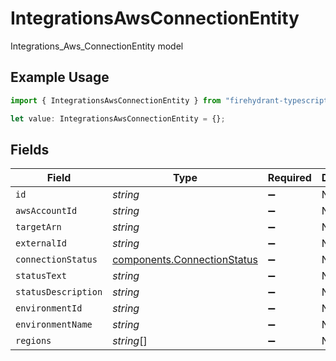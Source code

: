 # IntegrationsAwsConnectionEntity

Integrations_Aws_ConnectionEntity model

## Example Usage

```typescript
import { IntegrationsAwsConnectionEntity } from "firehydrant-typescript-sdk/models/components";

let value: IntegrationsAwsConnectionEntity = {};
```

## Fields

| Field                                                                      | Type                                                                       | Required                                                                   | Description                                                                |
| -------------------------------------------------------------------------- | -------------------------------------------------------------------------- | -------------------------------------------------------------------------- | -------------------------------------------------------------------------- |
| `id`                                                                       | *string*                                                                   | :heavy_minus_sign:                                                         | N/A                                                                        |
| `awsAccountId`                                                             | *string*                                                                   | :heavy_minus_sign:                                                         | N/A                                                                        |
| `targetArn`                                                                | *string*                                                                   | :heavy_minus_sign:                                                         | N/A                                                                        |
| `externalId`                                                               | *string*                                                                   | :heavy_minus_sign:                                                         | N/A                                                                        |
| `connectionStatus`                                                         | [components.ConnectionStatus](../../models/components/connectionstatus.md) | :heavy_minus_sign:                                                         | N/A                                                                        |
| `statusText`                                                               | *string*                                                                   | :heavy_minus_sign:                                                         | N/A                                                                        |
| `statusDescription`                                                        | *string*                                                                   | :heavy_minus_sign:                                                         | N/A                                                                        |
| `environmentId`                                                            | *string*                                                                   | :heavy_minus_sign:                                                         | N/A                                                                        |
| `environmentName`                                                          | *string*                                                                   | :heavy_minus_sign:                                                         | N/A                                                                        |
| `regions`                                                                  | *string*[]                                                                 | :heavy_minus_sign:                                                         | N/A                                                                        |